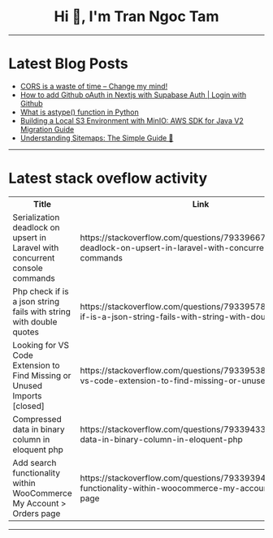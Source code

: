 <h1 align="center">Hi 👋, I'm Tran Ngoc Tam</h1>

---

# Latest Blog Posts 
<!-- BLOG-POST-LIST:START -->
- [CORS is a waste of time – Change my mind!](https://dev.to/johannesjo/cors-is-a-waste-of-time-change-my-mind-35gl)
- [How to add Github oAuth in Nextjs with Supabase Auth | Login with Github](https://dev.to/thatanjan/how-to-add-github-oauth-in-nextjs-with-supabase-auth-login-with-github-oko)
- [What is astype&lpar;&rpar; function in Python](https://dev.to/atifwattoo/what-is-astype-function-in-python-4bg5)
- [Building a Local S3 Environment with MinIO: AWS SDK for Java V2 Migration Guide](https://dev.to/y_m_6cd3eef8e6349564919c7/building-a-local-s3-environment-with-minio-aws-sdk-for-java-v2-migration-guide-534h)
- [Understanding Sitemaps: The Simple Guide 💯](https://dev.to/alisamir/understanding-sitemaps-the-simple-guide-4gmo)
<!-- BLOG-POST-LIST:END -->

---

# Latest stack oveflow activity
<table>
  <tr><th>Title</th><th>Link</th></tr>
  <!-- STACKOVERFLOW:START --><tr><td>Serialization deadlock on upsert in Laravel with concurrent console commands</td><td>https://stackoverflow.com/questions/79339667/serialization-deadlock-on-upsert-in-laravel-with-concurrent-console-commands</td></tr><tr><td>Php check if is a json string fails with string with double quotes</td><td>https://stackoverflow.com/questions/79339578/php-check-if-is-a-json-string-fails-with-string-with-double-quotes</td></tr><tr><td>Looking for VS Code Extension to Find Missing or Unused Imports [closed]</td><td>https://stackoverflow.com/questions/79339538/looking-for-vs-code-extension-to-find-missing-or-unused-imports</td></tr><tr><td>Compressed data in binary column in eloquent php</td><td>https://stackoverflow.com/questions/79339433/compressed-data-in-binary-column-in-eloquent-php</td></tr><tr><td>Add search functionality within WooCommerce My Account &gt; Orders page</td><td>https://stackoverflow.com/questions/79339394/add-search-functionality-within-woocommerce-my-account-orders-page</td></tr><!-- STACKOVERFLOW:END -->
</table>

---


